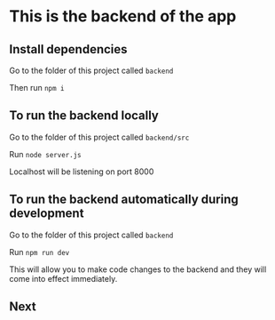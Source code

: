 # This is the backend of the app

## Install dependencies

Go to the folder of this project called `backend`

Then run `npm i`

## To run the backend locally

Go to the folder of this project called `backend/src`

Run `node server.js`

Localhost will be listening on port 8000

## To run the backend automatically during development

Go to the folder of this project called `backend`

Run `npm run dev`

This will allow you to make code changes to the backend and they will come into effect immediately.

## Next 